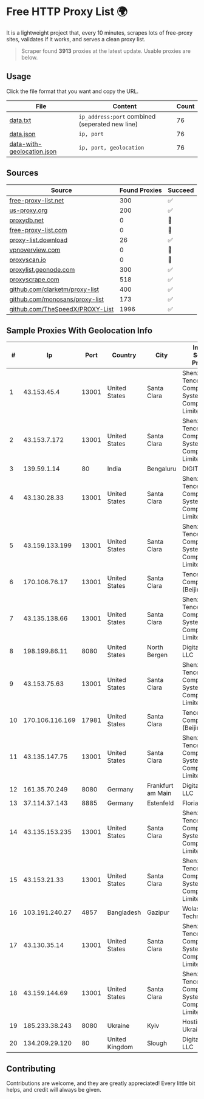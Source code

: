 
# Free HTTP Proxy List 🌍

It is a lightweight project that, every 10 minutes, scrapes lots of free-proxy sites, validates if it works, and serves a clean proxy list.


> Scraper found **3913** proxies at the latest update. Usable proxies are below.

## Usage

Click the file format that you want and copy the URL.


|File|Content|Count|
|----|-------|-----|
|[data.txt](https://raw.githubusercontent.com/themiralay/Proxy-List-World/master/data.txt)|`ip_address:port` combined (seperated new line)|76|
|[data.json](https://raw.githubusercontent.com/themiralay/Proxy-List-World/master/data.json)|`ip, port`|76|
|[data-with-geolocation.json](https://raw.githubusercontent.com/themiralay/Proxy-List-World/master/data-with-geolocation.json)|`ip, port, geolocation`|76|

## Sources

|Source|Found Proxies|Succeed|
|------|-------------|-------|
|[free-proxy-list.net](https://free-proxy-list.net)|300|✅|
|[us-proxy.org](https://www.us-proxy.org)|200|✅|
|[proxydb.net](http://proxydb.net)|0|🚫|
|[free-proxy-list.com](https://free-proxy-list.com/?page=&port=&type%5B%5D=http&type%5B%5D=https&up_time=0&search=Search)|0|🚫|
|[proxy-list.download](https://www.proxy-list.download/HTTP)|26|✅|
|[vpnoverview.com](https://vpnoverview.com/privacy/anonymous-browsing/free-proxy-servers)|0|🚫|
|[proxyscan.io](https://www.proxyscan.io)|0|🚫|
|[proxylist.geonode.com](https://proxylist.geonode.com/api/proxy-list?limit=300&page=1&sort_by=lastChecked&sort_type=desc&protocols=http,https)|300|✅|
|[proxyscrape.com](https://api.proxyscrape.com/v2/?request=displayproxies&protocol=http&timeout=10000&country=all&ssl=all&anonymity=all)|518|✅|
|[github.com/clarketm/proxy-list](https://raw.githubusercontent.com/clarketm/proxy-list/master/proxy-list-raw.txt)|400|✅|
|[github.com/monosans/proxy-list](https://raw.githubusercontent.com/monosans/proxy-list/main/proxies/http.txt)|173|✅|
|[github.com/TheSpeedX/PROXY-List](https://raw.githubusercontent.com/TheSpeedX/PROXY-List/master/http.txt)|1996|✅|


## Sample Proxies With Geolocation Info

|#|Ip|Port|Country|City|Internet Service Provider|
|-|--|----|-------|----|-------------------------|
|1|43.153.45.4|13001|United States|Santa Clara|Shenzhen Tencent Computer Systems Company Limited|
|2|43.153.7.172|13001|United States|Santa Clara|Shenzhen Tencent Computer Systems Company Limited|
|3|139.59.1.14|80|India|Bengaluru|DIGITALOCEAN|
|4|43.130.28.33|13001|United States|Santa Clara|Shenzhen Tencent Computer Systems Company Limited|
|5|43.159.133.199|13001|United States|Santa Clara|Shenzhen Tencent Computer Systems Company Limited|
|6|170.106.76.17|13001|United States|Santa Clara|Tencent Cloud Computing (Beijing) Co|
|7|43.135.138.66|13001|United States|Santa Clara|Shenzhen Tencent Computer Systems Company Limited|
|8|198.199.86.11|8080|United States|North Bergen|DigitalOcean, LLC|
|9|43.153.75.63|13001|United States|Santa Clara|Shenzhen Tencent Computer Systems Company Limited|
|10|170.106.116.169|17981|United States|Santa Clara|Tencent Cloud Computing (Beijing) Co|
|11|43.135.147.75|13001|United States|Santa Clara|Shenzhen Tencent Computer Systems Company Limited|
|12|161.35.70.249|8080|Germany|Frankfurt am Main|DigitalOcean, LLC|
|13|37.114.37.143|8885|Germany|Estenfeld|Florian Kolb|
|14|43.135.153.235|13001|United States|Santa Clara|Shenzhen Tencent Computer Systems Company Limited|
|15|43.153.21.33|13001|United States|Santa Clara|Shenzhen Tencent Computer Systems Company Limited|
|16|103.191.240.27|4857|Bangladesh|Gazipur|Wolast Technologies|
|17|43.130.35.14|13001|United States|Santa Clara|Shenzhen Tencent Computer Systems Company Limited|
|18|43.159.144.69|13001|United States|Santa Clara|Shenzhen Tencent Computer Systems Company Limited|
|19|185.233.38.243|8080|Ukraine|Kyiv|Hosting Ukraine LTD|
|20|134.209.29.120|80|United Kingdom|Slough|DigitalOcean, LLC|



## Contributing

Contributions are welcome, and they are greatly appreciated! Every
little bit helps, and credit will always be given.

